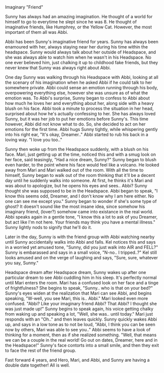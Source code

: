 Imaginary "Friend"

Sunny has always had an amazing imagination. He thought of a world for himself to go to everytime he slept since he was 8. He thought of imaginative friends, like Humphrey, or the Yellow Cat. However, the most important of them all was Abbi.

Abbi has been Sunny's imaginative friend for years. Sunny has always been enamoured with her, always staying near her during his time within the headspace. Sunny would always talk about her outside of Headspace, and she was always able to watch him when he wasn't in his Headspace. No one ever believed him, just chalking it up to childhood fake friends, but they never knew that Sunny was always right about Abbi.

One day Sunny was walking through his Headspace with Abbi, looking at all the scenary of his imagination when he asked Abbi if he could talk to her somewhere private. Abbi could sense an emotion running through his body, overpowering everything else, however she was unsure as of what the emotion was. To Abbi's surprise, Sunny began to confess to Abbi about how much he loves her and everything about her, along side with a heavy blush on his face. Abbi took a minute to process the situation in her head, surprised about how he's actually confessing to her. She has always loved Sunny, but it was her job to put her emotions before Sunny's. This time however, Abbi did not know what to do. So, she decided to act on her emotions for the first time. Abbi hugs Sunny tightly, while whispering gently into his right ear, "It's okay, Dreamer.." Abbi started to rub his back in a loving way. "I love you too.."

Sunny then woke up from the Headspace suddenly, with a blush on his face. Mari, just getting up at the time, noticed this and with a smug look on her face, said teasingly, "Had a nice dream, Sunny?" Sunny began to blush even harder, to the point where his face would feel like a volcano. He looked away from Mari and Mari walked out of the room. With all the time to himself, Sunny began to walk out of the room thinking that it'll be a decent day until he suddenly walks into someone. At first, he thinks it's Mari and was about to apologize, but he opens his eyes and sees.. Abbi? Sunny thought she was supposed to be in the Headspace. Abbi began to speak, "I know this seems odd, Dreamer, and I don't know why I am here either. No one can see me except you." Sunny began to wonder if she's some type of ghost? It doesn't sound like the most insane idea, since somehow his imaginary friend, (lover?) somehow came into existance in the real world. Abbi speaks again in a gentle tone, "I know this a lot to ask of you Dreamer, but act like I'm not here. Your friends may think you have a mental illness." Sunny lightly nods to signify that he'll do it.

Later in the day, Sunny is with the friend group with Abbi watching nearby until Sunny accidentally walks into Abbi and falls. Kel notices this and says in a worried yet amused tone, "Sunny, did you just walk into AIR and FELL?" Sunny is embarassed and says in a small voice, "N-no.. I tripped..?" Kel still looks amused and on the verge of laughing and says, "Sure, sure, whatever you say, Sunny."

Headspace dream after Headspace dream, Sunny wakes up after one particular dream to see Abbi cuddling him in his sleep. It's perfectly normal until Mari enters the room. Mari has a confused look on her face and a tinge of frightfulness? She begins to speak, "Sunny.. who is that on your bed?" Sunny's eyes widen at the realization that Mari can see Abbi, and begins speaking, "W-well, you see Mari, this is.. Abbi." Mari looked even more confused. "Abbi? Like your imaginary friend Abbi? That Abbi? I thought she was just made up!" Sunny begins to speak again, his voice getting chalky from waking up and speaking a lot, "Well, she was.. until today." Mari just responds with an "Oh.." and then leaves quickly. Sunny quickly wakes Abbi up, and says in a low tone as to not be loud, "Abbi, I think you can be seen now by others, Mari was able to see you.." Abbi seems to have a look of thinking for a moment, then as if she realized something. "Well, that means we can be a couple in the real world! Go out on dates, Dreamer, here and in the Headspace!" Sunny's face contorts into a small smile, and then they exit to face the rest of the friend group.

Fast forward 4 years, and Hero, Mari, and Abbi, and Sunny are having a double date together! All is well.